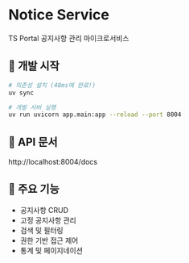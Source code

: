 # Notice Service

TS Portal 공지사항 관리 마이크로서비스

## 🚀 개발 시작

```bash
# 의존성 설치 (48ms에 완료!)
uv sync

# 개발 서버 실행
uv run uvicorn app.main:app --reload --port 8004
```

## 📡 API 문서
http://localhost:8004/docs

## 🎯 주요 기능
- 공지사항 CRUD
- 고정 공지사항 관리
- 검색 및 필터링
- 권한 기반 접근 제어
- 통계 및 페이지네이션
